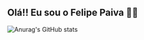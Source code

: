 ## Olá!! Eu sou o Felipe Paiva 👋🖖

![Anurag's GitHub stats](https://github-readme-stats.vercel.app/api?username=felipeppaiva&show_icons=true&theme=radical)
<!--
**FelipePPaiva/felipeppaiva** is a ✨ _special_ ✨ repository because its `README.md` (this file) appears on your GitHub profile.

Here are some ideas to get you started:

- 🔭 I’m currently working on ...
- 🌱 I’m currently learning ...
- 👯 I’m looking to collaborate on ...
- 🤔 I’m looking for help with ...
- 💬 Ask me about ...
- 📫 How to reach me: ...
- 😄 Pronouns: ...
- ⚡ Fun fact: ...
-->
